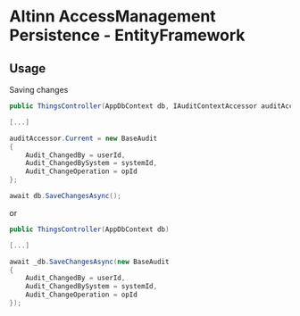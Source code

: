 # Altinn AccessManagement Persistence - EntityFramework

## Usage

Saving changes

```csharp
public ThingsController(AppDbContext db, IAuditContextAccessor auditAccessor)

[...]

auditAccessor.Current = new BaseAudit
{
    Audit_ChangedBy = userId,
    Audit_ChangedBySystem = systemId,
    Audit_ChangeOperation = opId
};

await db.SaveChangesAsync();
```

or

```csharp
public ThingsController(AppDbContext db)

[...]

await _db.SaveChangesAsync(new BaseAudit
{
    Audit_ChangedBy = userId,
    Audit_ChangedBySystem = systemId,
    Audit_ChangeOperation = opId
});
```

